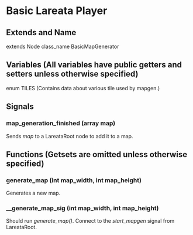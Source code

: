 # Basic Lareata Player
## Extends and Name
extends Node class_name BasicMapGenerator

## Variables (All variables have public getters and setters unless otherwise specified)
enum TILES (Contains data about various tile used by mapgen.)

## Signals
### map_generation_finished (array map)
Sends _map_ to a LareataRoot node to add it to a map.

## Functions (Getsets are omitted unless otherwise specified)
### generate_map (int map_width, int map_height)
Generates a new map.
### __generate_map_sig (int map_width, int map_height)
Should run _generate_map()_. Connect to the _start_mapgen_ signal from LareataRoot. 
